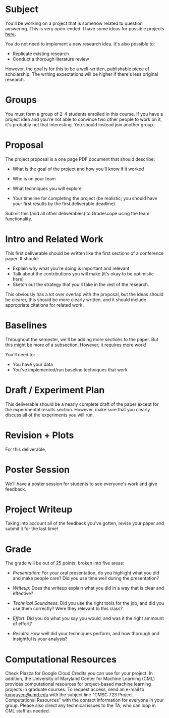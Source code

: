 Subject
==================

You'll be working on a project that is somehow related to question
answering.  This is very open-ended.  I have some ideas for possible
projects [here](https://docs.google.com/document/d/10PbaxRJ3PpU37vSOWbvP7y4cIjX1p2m2yIwC_cYIqOg/edit?usp=sharing). 

You do not need to implement a new research idea.  It's also possible
to:
* Replicate existing research
* Conduct a thorough literature review

However, the goal is for this to be a well-written, publishable piece
of scholarship.  The writing expectations will be higher if there's
less original research.

Groups
==================

You must form a group of 2-4 students enrolled in this course.  If you have a project idea and you're not able to convince two other people to work on it, it's probably not that interesting.  You should instead join another group.  

Proposal
==================

The project proposal is a one page PDF document that should describe:

* What is the goal of the project and how you'll know if it worked

* Who is on your team

* What techniques you will explore 

* Your timeline for completing the project (be realistic; you should
  have your first results by the first deliverable deadline)

Submit this (and all other deliverables) to Gradescope using the team functionality.

Intro and Related Work
======================

This first deliverable should be written like the first sections of a
conference paper.  It should:

* Explain why what you're doing is important and relevant
* Talk about the contributions you will make (it's okay to be
optimistic here)
* Sketch out the strategy that you'll take in the rest of the
research.

This obviously has a lot over overlap with the proposal, but the ideas
should be clearer, this should be more clearly written, and it should
include appropriate citations for related work.

Baselines
=========================

Throughout the semester, we'll be adding more sections to the paper.
But this might be more of a subsection.  However, it requires more
work!

You'll need to: 
* You have your data
* You've implemented/run baseline techniques that work

Draft / Experiment Plan
========================

This deliverable should be a nearly complete draft of the paper except
for the experimental results section.  However, make sure that you
clearly discuss all of the experiments you will run.

Revision + Plots
=========================
For this deliverable, 

Poster Session
======================

We'll have a poster session for students to see everyone's work and
give feedback.

Project Writeup
======================

Taking into account all of the feedback you've gotten, revise your
paper and submit it for the last time!

Grade
======================

The grade will be out of 25 points, broken into five areas:

* _Presentation_: For your oral presentation, do you highlight what
  you did and make people care?  Did you use time well during the
  presentation?

* _Writeup_: Does the writeup explain what you did in a way that is
  clear and effective?

* _Technical Soundness_: Did you use the right tools for the job, and
  did you use them correctly?  Were they relevant to this class?

* _Effort_: Did you do what you say you would, and was it the right
  ammount of effort?

* _Results_:  How well did your techniques perform, and how thorough and insightful is your analysis?

Computational Resources
=============================
Check Piazza for Google Cloud Credits you can use for your project.  In addition, the University of Maryland Center for Machine Learning (CML) provides
computational resources for project-based machine learning projects in
graduate courses.  To request access, send an e-mail to
 kxnguyen@umd.edu with the subject line "CMSC 723 Project
Computational Resources" with the contact information for everyone in
your group.  Please also direct any technical issues to the TA, who
can loop in CML staff as needed.
